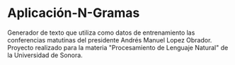 # Aplicación-N-Gramas
Generador de texto que utiliza como datos de entrenamiento las conferencias matutinas del presidente Andrés Manuel Lopez Obrador. Proyecto realizado para la materia "Procesamiento de Lenguaje Natural" de la Universidad de Sonora.
